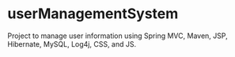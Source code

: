 # userManagementSystem
Project to manage user information using Spring MVC, Maven, JSP, Hibernate, MySQL, Log4j, CSS, and JS.  

